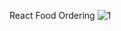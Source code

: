 React Food Ordering
![1](https://user-images.githubusercontent.com/52834318/154173532-0d3d2aa9-6724-4699-a423-da47d29cb10a.png)
